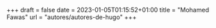 +++ 
draft = false
date = 2023-01-05T01:15:52+01:00
title = "Mohamed Fawas"
url = "autores/autores-de-hugo" 
+++
